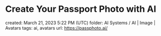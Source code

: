 # Create Your Passport Photo with AI

created: March 21, 2023 5:22 PM (UTC)
folder: AI Systems / AI | Image | Avatars
tags: ai, avatars
url: https://passphoto.ai/